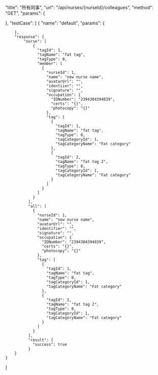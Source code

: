 "title": "所有同事",
"url": "/api/nurses/{nurseId}/colleagues",
"method": "GET",
"params": {

},
"testCase": [
    {
        "name": "default",
        "params": {

        },
        "response": {
            "nurse": [
                {
                  "tagId": 1,
                  "tagName": "fat tag",
                  "tagType": 0,
                  "member": [
                    {
                      "nurseId": 1,
                      "name": "new nurse name",
                      "avatarUrl": "",
                      "identiier": "",
                      "signature": "",
                      "occupation": {
                        "IDNumber": "2394384394839",
                        "certs": "{}",
                        "photocopy": "{}"
                      },
                      "tag": [
                        {
                          "tagId": 1,
                          "tagName": "fat tag",
                          "tagType": 0,
                          "tagCategoryId": 1,
                          "tagCategoryName": "Fat category"
                        },
                        {
                          "tagId": 2,
                          "tagName": "fat tag 2",
                          "tagType": 0,
                          "tagCategoryId": 1,
                          "tagCategoryName": "Fat category"
                        }
                      ]
                    }
                  ]
                }
              ],
              "all": [
                {
                  "nurseId": 1,
                  "name": "new nurse name",
                  "avatarUrl": "",
                  "identifier": "",
                  "signature": "",
                  "occupation": {
                    "IDNumber": "2394384394839",
                    "certs": "{}",
                    "photocopy": "{}"
                  },
                  "tag": [
                    {
                      "tagId": 1,
                      "tagName": "fat tag",
                      "tagType": 0,
                      "tagCategoryId": 1,
                      "tagCategoryName": "Fat category"
                    },
                    {
                      "tagId": 2,
                      "tagName": "fat tag 2",
                      "tagType": 0,
                      "tagCategoryId": 1,
                      "tagCategoryName": "Fat category"
                    }
                  ]
                }
              ],
              "result": {
                "success": true
              }
        }
    }
]